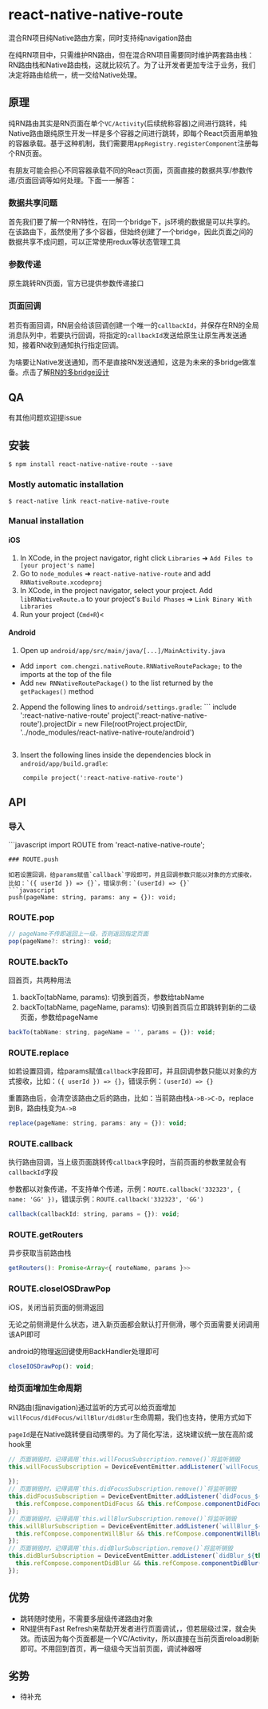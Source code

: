 
# react-native-native-route

混合RN项目纯Native路由方案，同时支持纯navigation路由

在纯RN项目中，只需维护RN路由，但在混合RN项目需要同时维护两套路由栈：RN路由栈和Native路由栈，这就比较坑了。为了让开发者更加专注于业务，我们决定将路由给统一，统一交给Native处理。



## 原理

纯RN路由其实是RN页面在单个`VC/Activity`(后续统称容器)之间进行跳转，纯Native路由跟纯原生开发一样是多个容器之间进行跳转，即每个React页面用单独的容器承载。基于这种机制，我们需要用`AppRegistry.registerComponent`注册每个RN页面。



有朋友可能会担心不同容器承载不同的React页面，页面直接的数据共享/参数传递/页面回调等如何处理。下面一一解答：

### 数据共享问题

首先我们要了解一个RN特性，在同一个bridge下，js环境的数据是可以共享的。在该路由下，虽然使用了多个容器，但始终创建了一个bridge，因此页面之间的数据共享不成问题，可以正常使用redux等状态管理工具



### 参数传递

原生跳转RN页面，官方已提供参数传递接口



### 页面回调

若页有面回调，RN层会给该回调创建一个唯一的`callbackId`，并保存在RN的全局消息队列中，若要执行回调，将指定的`callbackId`发送给原生让原生再发送通知，接着RN收到通知执行指定回调。

为啥要让Native发送通知，而不是直接RN发送通知，这是为未来的多bridge做准备。点击了解[RN的多bridge设计](https://blog.csdn.net/gg_ios/article/details/102455637)



## QA

有其他问题欢迎提issue




## 安装

`$ npm install react-native-native-route --save`

### Mostly automatic installation

`$ react-native link react-native-native-route`

### Manual installation


#### iOS

1. In XCode, in the project navigator, right click `Libraries` ➜ `Add Files to [your project's name]`
2. Go to `node_modules` ➜ `react-native-native-route` and add `RNNativeRoute.xcodeproj`
3. In XCode, in the project navigator, select your project. Add `libRNNativeRoute.a` to your project's `Build Phases` ➜ `Link Binary With Libraries`
4. Run your project (`Cmd+R`)<

#### Android

1. Open up `android/app/src/main/java/[...]/MainActivity.java`
  - Add `import com.chengzi.nativeRoute.RNNativeRoutePackage;` to the imports at the top of the file
  - Add `new RNNativeRoutePackage()` to the list returned by the `getPackages()` method
2. Append the following lines to `android/settings.gradle`:
    	```
        	include ':react-native-native-route'
        	project(':react-native-native-route').projectDir = new File(rootProject.projectDir, 	'../node_modules/react-native-native-route/android')
    ```
3. Insert the following lines inside the dependencies block in `android/app/build.gradle`:
  ```
      compile project(':react-native-native-route')
  ```

## API

### 导入
​```javascript
import ROUTE from 'react-native-native-route';
  ```
### ROUTE.push

如若设置回调，给params赋值`callback`字段即可，并且回调参数只能以对象的方式接收，比如：`({ userId }) => {}`，错误示例：`(userId) => {}`
```javascript
push(pageName: string, params: any = {}): void;
```

### ROUTE.pop
```javascript
// pageName不传即返回上一级，否则返回指定页面
pop(pageName?: string): void;
```

### ROUTE.backTo
回首页，共两种用法
1. backTo(tabName, params): 切换到首页，参数给tabName
2. backTo(tabName, pageName, params): 切换到首页后立即跳转到新的二级页面，参数给pageName
```javascript
backTo(tabName: string, pageName = '', params = {}): void;
```
### ROUTE.replace

如若设置回调，给params赋值`callback`字段即可，并且回调参数只能以对象的方式接收，比如：`({ userId }) => {}`，错误示例：`(userId) => {}`

重置路由后，会清空该路由之后的路由，比如：当前路由栈`A->B->C-D`，replace到B，路由栈变为`A->B`
```javascript
replace(pageName: string, params: any = {}): void;
```
### ROUTE.callback
执行路由回调，当上级页面跳转传`callback`字段时，当前页面的参数里就会有`callbackId`字段

参数都以对象传递，不支持单个传递，示例：`ROUTE.callback('332323', { name: 'GG' })`，错误示例：`ROUTE.callback('332323', 'GG')`
```javascript
callback(callbackId: string, params = {}): void;
```

### ROUTE.getRouters
异步获取当前路由栈
```javascript
getRouters(): Promise<Array<{ routeName, params }>>
```

### ROUTE.closeIOSDrawPop

iOS，关闭当前页面的侧滑返回

无论之前侧滑是什么状态，进入新页面都会默认打开侧滑，哪个页面需要关闭调用该API即可

android的物理返回键使用BackHandler处理即可

```javascript
closeIOSDrawPop(): void;
```

### 给页面增加生命周期

RN路由(指navigation)通过监听的方式可以给页面增加`willFocus/didFocus/willBlur/didBlur`生命周期，我们也支持，使用方式如下

`pageId`是在Native跳转便自动携带的。为了简化写法，这块建议统一放在高阶或hook里
```javascript
// 页面销毁时，记得调用`this.willFocusSubscription.remove()`将监听销毁
this.willFocusSubscription = DeviceEventEmitter.addListener(`willFocus_${this.props.pageId}`, () => {
        
});
// 页面销毁时，记得调用`this.didFocusSubscription.remove()`将监听销毁
this.didFocusSubscription = DeviceEventEmitter.addListener(`didFocus_${this.props.pageId}`, () => {
  this.refCompose.componentDidFocus && this.refCompose.componentDidFocus();
});
// 页面销毁时，记得调用`this.willBlurSubscription.remove()`将监听销毁
this.willBlurSubscription = DeviceEventEmitter.addListener(`willBlur_${this.props.pageId}`, () => {
  this.refCompose.componentWillBlur && this.refCompose.componentWillBlur() ;
});
// 页面销毁时，记得调用`this.didBlurSubscription.remove()`将监听销毁
this.didBlurSubscription = DeviceEventEmitter.addListener(`didBlur_${this.props.pageId}`, () => {
  this.refCompose.componentDidBlur && this.refCompose.componentDidBlur();
});
```



## 优势

- 跳转随时使用，不需要多层级传递路由对象
- RN提供有Fast Refresh来帮助开发者进行页面调试，，但若层级过深，就会失效。而该因为每个页面都是一个VC/Activity，所以直接在当前页面reload刷新即可。不用回到首页，再一级级今天当前页面，调试神器呀

## 劣势

- 待补充